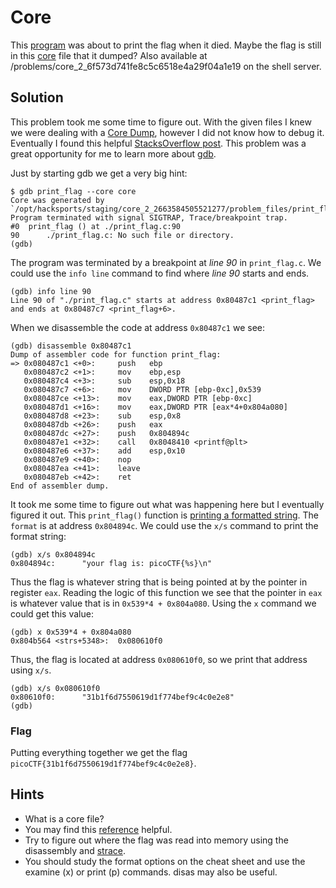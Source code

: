 # Core
This [program](print_flag) was about to print the flag when it died. Maybe the flag is still in this [core](core) file that it dumped? Also available at /problems/core_2_6f573d741fe8c5c6518e4a29f04a1e19 on the shell server.


## Solution
This problem took me some time to figure out. With the given files I knew we were dealing with a [Core Dump](https://en.wikipedia.org/wiki/Core_dump), however I did not know how to debug it. Eventually I found this helpful [StacksOverflow post](https://stackoverflow.com/questions/8305866/how-do-i-analyze-a-programs-core-dump-file-with-gdb-when-it-has-command-line-pa). This problem was a great opportunity for me to learn more about [gdb](https://en.wikipedia.org/wiki/GNU_Debugger).


Just by starting gdb we get a very big hint:

```
$ gdb print_flag --core core
Core was generated by `/opt/hacksports/staging/core_2_2663584505521277/problem_files/print_flag'.
Program terminated with signal SIGTRAP, Trace/breakpoint trap.
#0  print_flag () at ./print_flag.c:90
90      ./print_flag.c: No such file or directory.
(gdb) 
```

The program was terminated by a breakpoint at *line 90* in `print_flag.c`. We could use the `info line` command to find where *line 90* starts and ends.

```
(gdb) info line 90
Line 90 of "./print_flag.c" starts at address 0x80487c1 <print_flag> and ends at 0x80487c7 <print_flag+6>.
```

When we disassemble the code at address `0x80487c1` we see:

```
(gdb) disassemble 0x80487c1
Dump of assembler code for function print_flag:
=> 0x080487c1 <+0>:     push   ebp
   0x080487c2 <+1>:     mov    ebp,esp
   0x080487c4 <+3>:     sub    esp,0x18
   0x080487c7 <+6>:     mov    DWORD PTR [ebp-0xc],0x539
   0x080487ce <+13>:    mov    eax,DWORD PTR [ebp-0xc]
   0x080487d1 <+16>:    mov    eax,DWORD PTR [eax*4+0x804a080]
   0x080487d8 <+23>:    sub    esp,0x8
   0x080487db <+26>:    push   eax
   0x080487dc <+27>:    push   0x804894c
   0x080487e1 <+32>:    call   0x8048410 <printf@plt>
   0x080487e6 <+37>:    add    esp,0x10
   0x080487e9 <+40>:    nop
   0x080487ea <+41>:    leave  
   0x080487eb <+42>:    ret    
End of assembler dump.
```

It took me some time to figure out what was happening here but I eventually figured it out. This `print_flag()` function is [printing a formatted string](https://www.cplusplus.com/reference/cstdio/printf/). The `format` is at address `0x804894c`. We could use the `x/s` command to print the format string:

```
(gdb) x/s 0x804894c
0x804894c:      "your flag is: picoCTF{%s}\n"
```

Thus the flag is whatever string that is being pointed at by the pointer in register `eax`. Reading the logic of this function we see that the pointer in `eax` is whatever value that is in `0x539*4 + 0x804a080`. Using the `x` command we could get this value:

```
(gdb) x 0x539*4 + 0x804a080
0x804b564 <strs+5348>:  0x080610f0
```

Thus, the flag is located at address `0x080610f0`, so we print that address using `x/s`.

```
(gdb) x/s 0x080610f0
0x80610f0:      "31b1f6d7550619d1f774bef9c4c0e2e8"
(gdb)
```

### Flag
Putting everything together we get the flag `picoCTF{31b1f6d7550619d1f774bef9c4c0e2e8}`.


## Hints
- What is a core file?
- You may find this [reference](https://darkdust.net/files/GDB%20Cheat%20Sheet.pdf) helpful.
- Try to figure out where the flag was read into memory using the disassembly and [strace](https://linux.die.net/man/1/strace).
- You should study the format options on the cheat sheet and use the examine (x) or print (p) commands. disas may also be useful.
